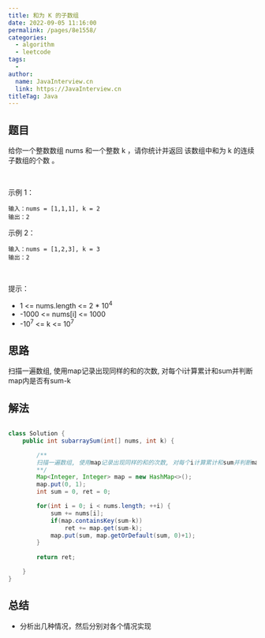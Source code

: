 ```yaml
---
title: 和为 K 的子数组
date: 2022-09-05 11:16:00
permalink: /pages/8e1558/
categories:
  - algorithm
  - leetcode
tags:
  - 
author: 
  name: JavaInterview.cn
  link: https://JavaInterview.cn
titleTag: Java
---
```


## 题目

给你一个整数数组 nums 和一个整数 k ，请你统计并返回 该数组中和为 k 的连续子数组的个数 。

 

示例 1：

    输入：nums = [1,1,1], k = 2
    输出：2
示例 2：

    输入：nums = [1,2,3], k = 3
    输出：2
 

提示：

- 1 <= nums.length <= 2 * 10<sup>4</sup>
- -1000 <= nums[i] <= 1000
- -10<sup>7</sup> <= k <= 10<sup>7</sup>



## 思路

扫描一遍数组, 使用map记录出现同样的和的次数, 对每个i计算累计和sum并判断map内是否有sum-k

## 解法
```java

class Solution {
    public int subarraySum(int[] nums, int k) {

        /**
        扫描一遍数组, 使用map记录出现同样的和的次数, 对每个i计算累计和sum并判断map内是否有sum-k
        **/
        Map<Integer, Integer> map = new HashMap<>();
        map.put(0, 1);
        int sum = 0, ret = 0;

        for(int i = 0; i < nums.length; ++i) {
            sum += nums[i];
            if(map.containsKey(sum-k))
                ret += map.get(sum-k);
            map.put(sum, map.getOrDefault(sum, 0)+1);
        }
        
        return ret;

    }
}
```

## 总结

- 分析出几种情况，然后分别对各个情况实现 
